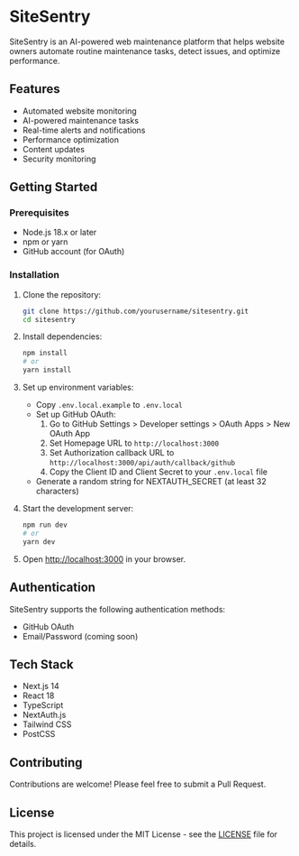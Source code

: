 # SiteSentry

SiteSentry is an AI-powered web maintenance platform that helps website owners automate routine maintenance tasks, detect issues, and optimize performance.

## Features

- Automated website monitoring
- AI-powered maintenance tasks
- Real-time alerts and notifications
- Performance optimization
- Content updates
- Security monitoring

## Getting Started

### Prerequisites

- Node.js 18.x or later
- npm or yarn
- GitHub account (for OAuth)

### Installation

1. Clone the repository:
   ```bash
   git clone https://github.com/yourusername/sitesentry.git
   cd sitesentry
   ```

2. Install dependencies:
   ```bash
   npm install
   # or
   yarn install
   ```

3. Set up environment variables:
   - Copy `.env.local.example` to `.env.local`
   - Set up GitHub OAuth:
     1. Go to GitHub Settings > Developer settings > OAuth Apps > New OAuth App
     2. Set Homepage URL to `http://localhost:3000`
     3. Set Authorization callback URL to `http://localhost:3000/api/auth/callback/github`
     4. Copy the Client ID and Client Secret to your `.env.local` file
   - Generate a random string for NEXTAUTH_SECRET (at least 32 characters)

4. Start the development server:
   ```bash
   npm run dev
   # or
   yarn dev
   ```

5. Open [http://localhost:3000](http://localhost:3000) in your browser.

## Authentication

SiteSentry supports the following authentication methods:
- GitHub OAuth
- Email/Password (coming soon)

## Tech Stack

- Next.js 14
- React 18
- TypeScript
- NextAuth.js
- Tailwind CSS
- PostCSS

## Contributing

Contributions are welcome! Please feel free to submit a Pull Request.

## License

This project is licensed under the MIT License - see the [LICENSE](LICENSE) file for details.
